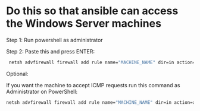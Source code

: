 # Do this so that ansible can access the Windows Server machines

Step 1: Run powershell as administrator

Step 2: Paste this and press ENTER: 

```bash
 netsh advfirewall firewall add rule name="MACHINE_NAME" dir=in action=allow protocol=TCP localport=5985
````

Optional:  

If you want the machine to accept ICMP requests run this command as Administrator on PowerShell:

```Bash
netsh advfirewall firewall add rule name="MACHINE_NAME" dir=in action=allow protocol=TCP localport=5985
````
